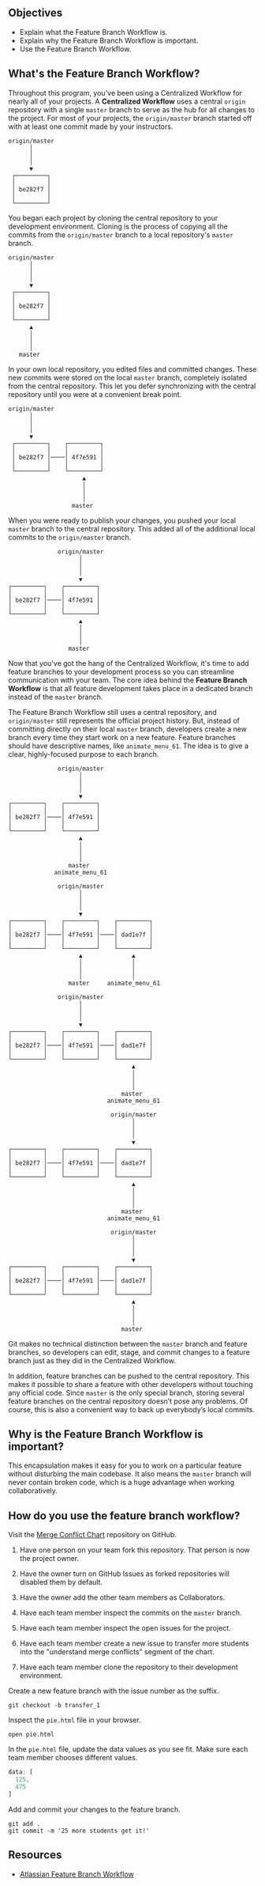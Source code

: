 ## Objectives


- Explain what the Feature Branch Workflow is.
- Explain why the Feature Branch Workflow is important.
- Use the Feature Branch Workflow.

## What's the Feature Branch Workflow?

Throughout this program, you've been using a Centralized Workflow for nearly all of your projects. A **Centralized Workflow** uses a central `origin` repository with a single `master` branch to serve as the hub for all changes to the project. For most of your projects, the `origin/master` branch started off with at least one commit made by your instructors.

```text
origin/master
      │
      │
      │
      ▼
 ┌─────────┐
 │         │
 │ be282f7 │
 │         │
 └─────────┘
```

You began each project by cloning the central repository to your development environment. Cloning is the process of copying all the commits from the `origin/master` branch to a local repository's `master` branch.

```text
origin/master
      │
      │
      │
      ▼
 ┌─────────┐
 │         │
 │ be282f7 │
 │         │
 └─────────┘
      ▲
      │
      │
      │
   master
```

In your own local repository, you edited files and committed changes. These new commits were stored on the local `master` branch, completely isolated from the central repository. This let you defer synchronizing with the central repository until you were at a convenient break point.

```text
origin/master
      │
      │
      │
      ▼
 ┌─────────┐    ┌─────────┐
 │         │    │         │
 │ be282f7 │────│ 4f7e591 │
 │         │    │         │
 └─────────┘    └─────────┘
                     ▲
                     │
                     │
                     │
                  master
```

When you were ready to publish your changes, you pushed your local `master` branch to the central repository. This added all of the additional local commits to the `origin/master` branch.

```text
              origin/master
                    │
                    │
                    │
                    ▼
┌─────────┐    ┌─────────┐
│         │    │         │
│ be282f7 │────│ 4f7e591 │
│         │    │         │
└─────────┘    └─────────┘
                    ▲
                    │
                    │
                    │
                 master
```

Now that you've got the hang of the Centralized Workflow, it's time to add feature branches to your development process so you can streamline communication with your team. The core idea behind the **Feature Branch Workflow** is that all feature development takes place in a dedicated branch instead of the `master` branch.

The Feature Branch Workflow still uses a central repository, and `origin/master` still represents the official project history. But, instead of committing directly on their local `master` branch, developers create a new branch every time they start work on a new feature. Feature branches should have descriptive names, like `animate_menu_61`. The idea is to give a clear, highly-focused purpose to each branch.

```text
              origin/master
                    │
                    │
                    │
                    ▼
┌─────────┐    ┌─────────┐
│         │    │         │
│ be282f7 │────│ 4f7e591 │
│         │    │         │
└─────────┘    └─────────┘
                    ▲
                    │
                    │
                    │
                 master
             animate_menu_61
```

```text
              origin/master
                    │
                    │
                    │
                    ▼
┌─────────┐    ┌─────────┐    ┌─────────┐
│         │    │         │    │         │
│ be282f7 │────│ 4f7e591 │────│ dad1e7f │
│         │    │         │    │         │
└─────────┘    └─────────┘    └─────────┘
                    ▲              ▲
                    │              │
                    │              │
                    │              │
                 master     animate_menu_61
```

```text
              origin/master
                    │
                    │
                    │
                    ▼
┌─────────┐    ┌─────────┐    ┌─────────┐
│         │    │         │    │         │
│ be282f7 │────│ 4f7e591 │────│ dad1e7f │
│         │    │         │    │         │
└─────────┘    └─────────┘    └─────────┘
                                   ▲
                                   │
                                   │
                                   │
                                master
                            animate_menu_61
```

```text
                             origin/master
                                   │
                                   │
                                   │
                                   ▼
┌─────────┐    ┌─────────┐    ┌─────────┐
│         │    │         │    │         │
│ be282f7 │────│ 4f7e591 │────│ dad1e7f │
│         │    │         │    │         │
└─────────┘    └─────────┘    └─────────┘
                                   ▲
                                   │
                                   │
                                   │
                                master
                            animate_menu_61
```

```text
                             origin/master
                                   │
                                   │
                                   │
                                   ▼
┌─────────┐    ┌─────────┐    ┌─────────┐
│         │    │         │    │         │
│ be282f7 │────│ 4f7e591 │────│ dad1e7f │
│         │    │         │    │         │
└─────────┘    └─────────┘    └─────────┘
                                   ▲
                                   │
                                   │
                                   │
                                master
```
Git makes no technical distinction between the `master` branch and feature branches, so developers can edit, stage, and commit changes to a feature branch just as they did in the Centralized Workflow.

In addition, feature branches can be pushed to the central repository. This makes it possible to share a feature with other developers without touching any official code. Since `master` is the only special branch, storing several feature branches on the central repository doesn’t pose any problems. Of course, this is also a convenient way to back up everybody’s local commits.

## Why is the Feature Branch Workflow is important?

This encapsulation makes it easy for you to work on a particular feature without disturbing the main codebase. It also means the `master` branch will never contain broken code, which is a huge advantage when working collaboratively.

## How do you use the feature branch workflow?

Visit the [Merge Conflict Chart](https://github.com/gSchool/merge_conflict_chart.git) repository on GitHub.

1. Have one person on your team fork this repository. That person is now the project owner.

1. Have the owner turn on GitHub Issues as forked repositories will disabled them by default.

1. Have the owner add the other team members as Collaborators.

1. Have each team member inspect the commits on the `master` branch.

1. Have each team member inspect the open issues for the project.

1. Have each team member create a new issue to transfer more students into the "understand merge conflicts" segment of the chart.

1. Have each team member clone the repository to their development environment.

Create a new feature branch with the issue number as the suffix.

```shell
git checkout -b transfer_1
```

Inspect the `pie.html` file in your browser.

```shell
open pie.html
```

In the `pie.html` file, update the data values as you see fit. Make sure each team member chooses different values.

```javascript
data: [
  125,
  475
]
```

Add and commit your changes to the feature branch.

```shell
git add .
git commit -m '25 more students get it!'
```

## Resources

- [Atlassian Feature Branch Workflow](https://www.atlassian.com/git/tutorials/comparing-workflows/feature-branch-workflow)
